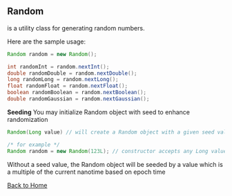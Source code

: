 ## Random
is a utility class for generating random numbers.

Here are the sample usage:

```java
Random random = new Random();

int randomInt = random.nextInt();
double randomDouble = random.nextDouble();
long randomLong = random.nextLong();
float randomFloat = random.nextFloat();
boolean randomBoolean = random.nextBoolean();
double randomGaussian = random.nextGaussian();
```

**Seeding**
You may initialize Random object with seed to enhance randomization
```java
Random(Long value) // will create a Random object with a given seed value

/* for example */
Random random = new Random(123L); // constructor accepts any Long value
```
Without a seed value, the Random object will be seeded by a value which is a multiple of the current nanotime based on epoch time

[Back to Home](README.MD)